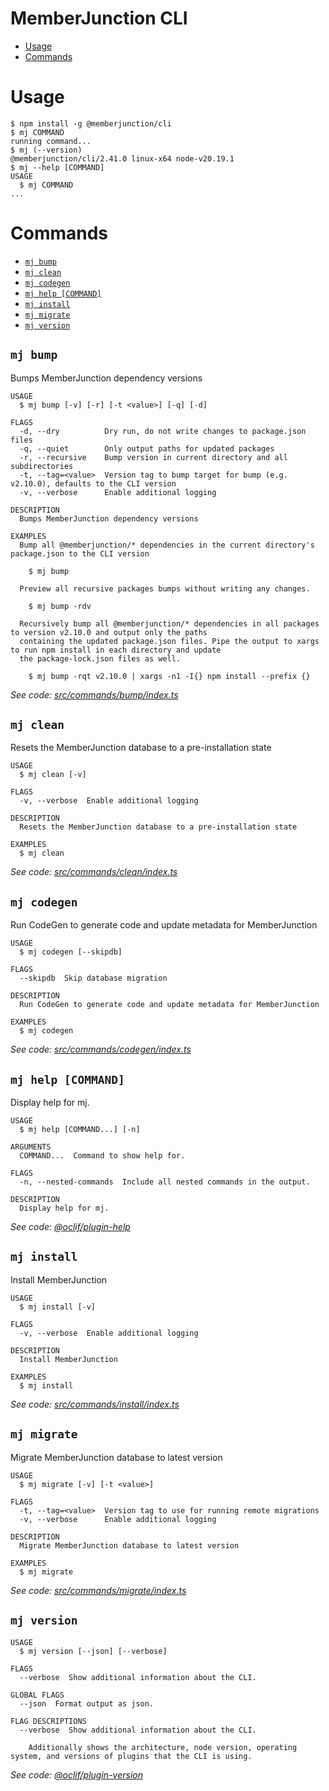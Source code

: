 MemberJunction CLI
==================

<!-- toc -->
* [Usage](#usage)
* [Commands](#commands)
<!-- tocstop -->
# Usage
<!-- usage -->
```sh-session
$ npm install -g @memberjunction/cli
$ mj COMMAND
running command...
$ mj (--version)
@memberjunction/cli/2.41.0 linux-x64 node-v20.19.1
$ mj --help [COMMAND]
USAGE
  $ mj COMMAND
...
```
<!-- usagestop -->
# Commands
<!-- commands -->
* [`mj bump`](#mj-bump)
* [`mj clean`](#mj-clean)
* [`mj codegen`](#mj-codegen)
* [`mj help [COMMAND]`](#mj-help-command)
* [`mj install`](#mj-install)
* [`mj migrate`](#mj-migrate)
* [`mj version`](#mj-version)

## `mj bump`

Bumps MemberJunction dependency versions

```
USAGE
  $ mj bump [-v] [-r] [-t <value>] [-q] [-d]

FLAGS
  -d, --dry          Dry run, do not write changes to package.json files
  -q, --quiet        Only output paths for updated packages
  -r, --recursive    Bump version in current directory and all subdirectories
  -t, --tag=<value>  Version tag to bump target for bump (e.g. v2.10.0), defaults to the CLI version
  -v, --verbose      Enable additional logging

DESCRIPTION
  Bumps MemberJunction dependency versions

EXAMPLES
  Bump all @memberjunction/* dependencies in the current directory's package.json to the CLI version

    $ mj bump

  Preview all recursive packages bumps without writing any changes.

    $ mj bump -rdv

  Recursively bump all @memberjunction/* dependencies in all packages to version v2.10.0 and output only the paths
  containing the updated package.json files. Pipe the output to xargs to run npm install in each directory and update
  the package-lock.json files as well.

    $ mj bump -rqt v2.10.0 | xargs -n1 -I{} npm install --prefix {}
```

_See code: [src/commands/bump/index.ts](https://github.com/MemberJunction/MJ/blob/v2.41.0/src/commands/bump/index.ts)_

## `mj clean`

Resets the MemberJunction database to a pre-installation state

```
USAGE
  $ mj clean [-v]

FLAGS
  -v, --verbose  Enable additional logging

DESCRIPTION
  Resets the MemberJunction database to a pre-installation state

EXAMPLES
  $ mj clean
```

_See code: [src/commands/clean/index.ts](https://github.com/MemberJunction/MJ/blob/v2.41.0/src/commands/clean/index.ts)_

## `mj codegen`

Run CodeGen to generate code and update metadata for MemberJunction

```
USAGE
  $ mj codegen [--skipdb]

FLAGS
  --skipdb  Skip database migration

DESCRIPTION
  Run CodeGen to generate code and update metadata for MemberJunction

EXAMPLES
  $ mj codegen
```

_See code: [src/commands/codegen/index.ts](https://github.com/MemberJunction/MJ/blob/v2.41.0/src/commands/codegen/index.ts)_

## `mj help [COMMAND]`

Display help for mj.

```
USAGE
  $ mj help [COMMAND...] [-n]

ARGUMENTS
  COMMAND...  Command to show help for.

FLAGS
  -n, --nested-commands  Include all nested commands in the output.

DESCRIPTION
  Display help for mj.
```

_See code: [@oclif/plugin-help](https://github.com/oclif/plugin-help/blob/v6.2.3/src/commands/help.ts)_

## `mj install`

Install MemberJunction

```
USAGE
  $ mj install [-v]

FLAGS
  -v, --verbose  Enable additional logging

DESCRIPTION
  Install MemberJunction

EXAMPLES
  $ mj install
```

_See code: [src/commands/install/index.ts](https://github.com/MemberJunction/MJ/blob/v2.41.0/src/commands/install/index.ts)_

## `mj migrate`

Migrate MemberJunction database to latest version

```
USAGE
  $ mj migrate [-v] [-t <value>]

FLAGS
  -t, --tag=<value>  Version tag to use for running remote migrations
  -v, --verbose      Enable additional logging

DESCRIPTION
  Migrate MemberJunction database to latest version

EXAMPLES
  $ mj migrate
```

_See code: [src/commands/migrate/index.ts](https://github.com/MemberJunction/MJ/blob/v2.41.0/src/commands/migrate/index.ts)_

## `mj version`

```
USAGE
  $ mj version [--json] [--verbose]

FLAGS
  --verbose  Show additional information about the CLI.

GLOBAL FLAGS
  --json  Format output as json.

FLAG DESCRIPTIONS
  --verbose  Show additional information about the CLI.

    Additionally shows the architecture, node version, operating system, and versions of plugins that the CLI is using.
```

_See code: [@oclif/plugin-version](https://github.com/oclif/plugin-version/blob/v2.2.4/src/commands/version.ts)_
<!-- commandsstop -->
